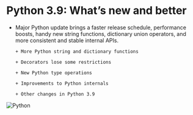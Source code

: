 # Python 3.9: What’s new and better

+ Major Python update brings a faster release schedule, performance boosts, handy new string functions,
 dictionary union operators, and more consistent and stable internal APIs.
     
      + More Python string and dictionary functions
      
      + Decorators lose some restrictions
      
      + New Python type operations
      
      + Improvements to Python internals
      
      + Other changes in Python 3.9
      
      
 
 
 ![Python](images/Python_3.9.jpg)

   

